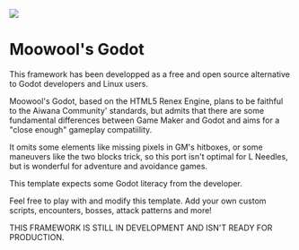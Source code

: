 ![](https://cdn.discordapp.com/attachments/733858208250331178/928738830675234876/Untitled.png)
# Moowool's Godot
This framework has been developped as a free and open source alternative to Godot developers and Linux users. 

Moowool's Godot, based on the HTML5 Renex Engine, plans to be faithful to the Aiwana Community' standards, but admits that there are some fundamental differences between Game Maker and Godot and aims for a "close enough" gameplay compatiility.

It omits some elements like missing pixels in GM's hitboxes, or some maneuvers like the two blocks trick, so this port isn't optimal for L Needles, but is wonderful for adventure and avoidance games.

This template expects some Godot literacy from the developer.

Feel free to play with and modify this template. Add your own custom scripts, encounters, bosses, attack patterns and more!

THIS FRAMEWORK IS STILL IN DEVELOPMENT AND ISN'T READY FOR PRODUCTION.

